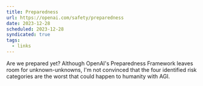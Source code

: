 ```yaml
---
title: Preparedness
url: https://openai.com/safety/preparedness
date: 2023-12-28
scheduled: 2023-12-28
syndicated: true
tags:
  - links
---
```


Are we prepared yet? Although OpenAI's Preparedness Framework leaves room for unknown-unknowns, I'm not convinced that the four identified risk categories are the worst that could happen to humanity with AGI.
